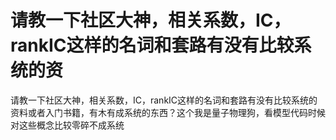 # 请教一下社区大神，相关系数，IC，rankIC这样的名词和套路有没有比较系统的资

请教一下社区大神，相关系数，IC，rankIC这样的名词和套路有没有比较系统的资料或者入门书籍，有木有成系统的东西？这个我是量子物理狗，看模型代码时候对这些概念比较零碎不成系统